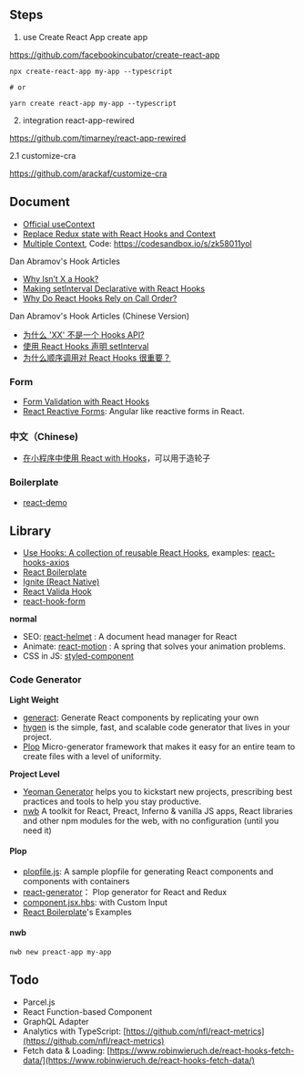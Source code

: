 
## Steps

1. use Create React App create app

https://github.com/facebookincubator/create-react-app

```
npx create-react-app my-app --typescript

# or

yarn create react-app my-app --typescript
```


2. integration react-app-rewired

https://github.com/timarney/react-app-rewired

2.1 customize-cra

https://github.com/arackaf/customize-cra

## Document

 - [Official useContext](https://zh-hans.reactjs.org/docs/hooks-reference.html#usecontext)
 - [Replace Redux state with React Hooks and Context](https://itnext.io/replace-redux-state-with-react-hooks-and-context-7906e0fd5521)
 - [Multiple Context](https://stackoverflow.com/questions/54119268/how-to-use-react-hooks-context-with-multiple-values-for-providers), Code: https://codesandbox.io/s/zk58011yol

Dan Abramov's Hook Articles

 - [Why Isn’t X a Hook?](https://overreacted.io/why-isnt-x-a-hook/)
 - [Making setInterval Declarative with React Hooks](https://overreacted.io/making-setinterval-declarative-with-react-hooks/)
 - [Why Do React Hooks Rely on Call Order?](https://overreacted.io/why-do-hooks-rely-on-call-order/)
 
Dan Abramov's Hook Articles (Chinese Version)

 - [为什么 'XX' 不是一个 Hooks API?](https://overreacted.io/zh-hans/why-isnt-x-a-hook/)
 - [使用 React Hooks 声明 setInterval](https://overreacted.io/zh-hans/making-setinterval-declarative-with-react-hooks/)
 - [为什么顺序调用对 React Hooks 很重要？](https://overreacted.io/zh-hans/why-do-hooks-rely-on-call-order/)

### Form 

 - [Form Validation with React Hooks](https://itnext.io/form-validation-with-react-hooks-ab0dbba23b9f)
 - [React Reactive Forms](https://github.com/bietkul/react-reactive-form#readme): Angular like reactive forms in React. 

### 中文（Chinese)

 - [在小程序中使用 React with Hooks](https://github.com/remaxjs/remax/issues/1)，可以用于造轮子

### Boilerplate

 - [react-demo](https://github.com/yangmingshan/react-demo)

## Library

 - [Use Hooks: A collection of reusable React Hooks](https://github.com/use-hooks), examples: [react-hooks-axios](https://github.com/use-hooks/react-hooks-axios)
 - [React Boilerplate](https://github.com/react-boilerplate/react-boilerplate)
 - [Ignite (React Native)](https://github.com/infinitered/ignite)
 - [React Valida Hook](https://github.com/highercomve/react-valida-hook) 
 - [react-hook-form](https://github.com/react-hook-form/react-hook-form)
 
**normal**

 - SEO: [react-helmet](https://github.com/nfl/react-helmet) : A document head manager for React
 - Animate: [react-motion](https://github.com/chenglou/react-motion) : A spring that solves your animation problems.
 - CSS in JS: [styled-component](https://github.com/styled-components/styled-components)
 

### Code Generator

**Light Weight**

 - [generact](https://github.com/diegohaz/generact): Generate React components by replicating your own
 - [hygen](https://github.com/jondot/hygen) is the simple, fast, and scalable code generator that lives in your project.
 - [Plop](https://github.com/amwmedia/plop) Micro-generator framework that makes it easy for an entire team to create files with a level of uniformity. 

**Project Level**

 - [Yeoman Generator](https://yeoman.io) helps you to kickstart new projects, prescribing best practices and tools to help you stay productive.
 - [nwb](https://github.com/insin/nwb) A toolkit for React, Preact, Inferno & vanilla JS apps, React libraries and other npm modules for the web, with no configuration (until you need it)

#### Plop

 - [plopfile.js](https://gist.github.com/kitze/cb042d76b3195b78283c6250418ec338): A sample plopfile for generating React components and components with containers
 - [react-generator](https://github.com/bernabe9/react-generator)： Plop generator for React and Redux
 - [component.jsx.hbs](https://gist.github.com/idan/7a9448d8fee22189b808): with Custom Input
 - [React Boilerplate](https://github.com/react-boilerplate/react-boilerplate/tree/master/internals/generators)'s Examples

#### nwb

```
nwb new preact-app my-app
```                                                                  

## Todo

 - Parcel.js
 - React Function-based Component
 - GraphQL Adapter 
 - Analytics with TypeScript: [https://github.com/nfl/react-metrics](https://github.com/nfl/react-metrics)
 - Fetch data & Loading: [https://www.robinwieruch.de/react-hooks-fetch-data/](https://www.robinwieruch.de/react-hooks-fetch-data/)
